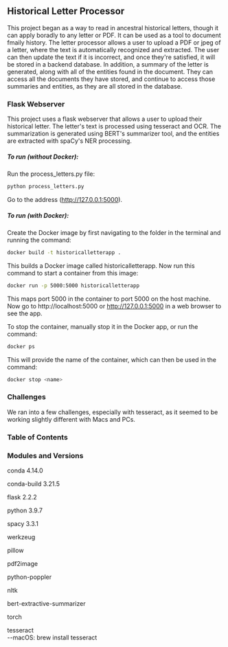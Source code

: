 ## Historical Letter Processor

This project began as a way to read in ancestral historical letters, though it can apply boradly to any letter or PDF. It can be used as a tool to document fmaily history. The letter processor allows a user to upload a PDF or jpeg of a letter, where the text is automatically recognized and extracted. The user can then update the text if it is incorrect, and once they're satisfied, it will be stored in a backend database. In addition, a summary of the letter is generated, along with all of the entities found in the document. They can access all the documents they have stored, and continue to access those summaries and entities, as they are all stored in the database. 

### Flask Webserver
This project uses a flask webserver that allows a user to upload their historical letter. The letter's text is processed using tesseract and OCR. The summarization is generated using BERT's summarizer tool, and the entities are extracted with spaCy's NER processing. 

##### To run (without Docker): 
Run the process_letters.py file:
```bash
python process_letters.py
```
Go to the address (http://127.0.0.1:5000).

##### To run (with Docker): 
Create the Docker image by first navigating to the folder in the terminal and running the command:
```bash
docker build -t historicalletterapp .
```

This builds a Docker image called historicalletterapp. Now run this command to start a container from this image:
```bash
docker run -p 5000:5000 historicalletterapp
```

This maps port 5000 in the container to port 5000 on the host machine. Now go to http://localhost:5000 or http://127.0.0.1:5000 in a web browser to see the app. 

To stop the container, manually stop it in the Docker app, or run the command:
```bash
docker ps
```

This will provide the name of the container, which can then be used in the command:
```bash
docker stop <name>
```

### Challenges
We ran into a few challenges, especially with tesseract, as it seemed to be working slightly different with Macs and PCs. 

### Table of Contents


### Modules and Versions

conda 4.14.0

conda-build 3.21.5

flask 2.2.2

python 3.9.7

spacy 3.3.1

werkzeug

pillow

pdf2image

python-poppler

nltk

bert-extractive-summarizer

torch

tesseract
    <br>--macOS: brew install tesseract
